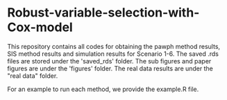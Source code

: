 # Robust-variable-selection-with-Cox-model

This repository contains all codes for obtaining the pawph method results, SIS method results and simulation results for Scenario 1-6. The saved .rds files are stored under the 'saved_rds' folder. The sub figures and paper figures are under the 'figures' folder. The real data results are under the "real data" folder.


For an example to run each method, we provide the example.R file. 
